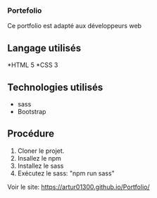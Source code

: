 ### Portefolio

Ce portfolio est adapté aux développeurs web


## Langage utilisés
*HTML 5
*CSS 3


## Technologies utilisés
* sass
* Bootstrap

## Procédure
1. Cloner le projet.
2. Insallez le npm
2. Installez le sass
3. Exécutez le sass: "npm run sass"

Voir le site:  https://artur01300.github.io/Portfolio/
